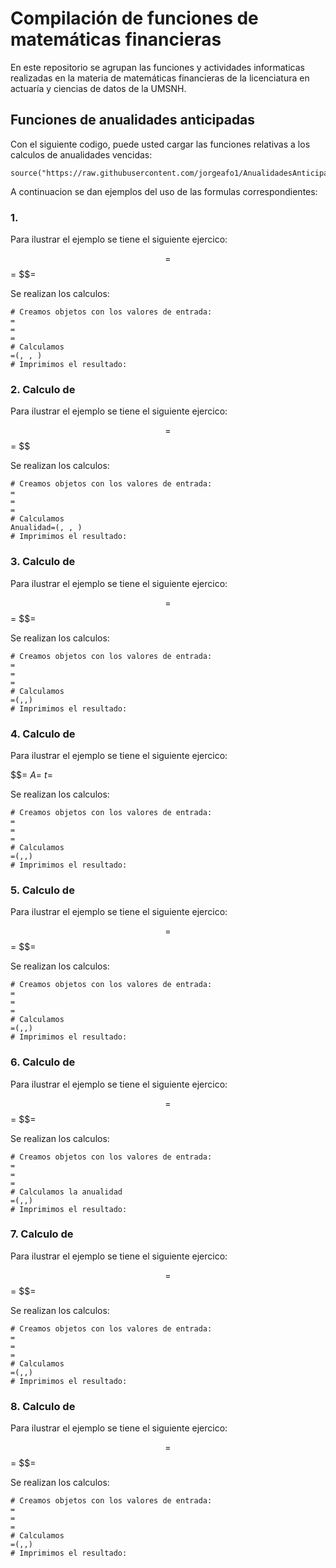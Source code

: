 # Compilación de funciones de matemáticas financieras 

En este repositorio se agrupan las funciones y actividades informaticas realizadas en la materia de matemáticas financieras de la licenciatura en actuaría y ciencias de datos de la UMSNH.

## Funciones de anualidades anticipadas

Con el siguiente codigo, puede usted cargar las funciones relativas a los calculos de anualidades vencidas: 


```{r}
source("https://raw.githubusercontent.com/jorgeafo1/AnualidadesAnticipadas/refs/heads/main/Anualidades%20anticipadas.R")
```

A continuacion se dan ejemplos del uso de las formulas correspondientes:

### 1. 

Para ilustrar el ejemplo se tiene el siguiente ejercico:

$$=
$$=
$$=

Se realizan los calculos:

```{r}
# Creamos objetos con los valores de entrada:
=
=
=
# Calculamos 
=(, , )
# Imprimimos el resultado: 

```

### 2. Calculo de 

Para ilustrar el ejemplo se tiene el siguiente ejercico:

$$=
$$=
$$

Se realizan los calculos:

```{r}
# Creamos objetos con los valores de entrada:
=
=
=
# Calculamos 
Anualidad=(, , ) 
# Imprimimos el resultado: 

```

### 3. Calculo de 

Para ilustrar el ejemplo se tiene el siguiente ejercico:

$$=
$$=
$$=

Se realizan los calculos:

```{r}
# Creamos objetos con los valores de entrada:
=
=
=
# Calculamos 
=(,,)
# Imprimimos el resultado: 

```

### 4. Calculo de 


Para ilustrar el ejemplo se tiene el siguiente ejercico:

$$=
$A$=
$t$=

Se realizan los calculos:

```{r}
# Creamos objetos con los valores de entrada:
=
=
=
# Calculamos 
=(,,)
# Imprimimos el resultado: 

```

### 5. Calculo de


Para ilustrar el ejemplo se tiene el siguiente ejercico:

$$=
$$=
$$=

Se realizan los calculos:

```{r}
# Creamos objetos con los valores de entrada:
=
=
=
# Calculamos 
=(,,)
# Imprimimos el resultado: 

```

### 6. Calculo de 

Para ilustrar el ejemplo se tiene el siguiente ejercico:

$$=
$$=
$$=

Se realizan los calculos:

```{r}
# Creamos objetos con los valores de entrada:
=
=
=
# Calculamos la anualidad
=(,,)
# Imprimimos el resultado: 

```

### 7. Calculo de 

Para ilustrar el ejemplo se tiene el siguiente ejercico:

$$=
$$=
$$=

Se realizan los calculos:

```{r}
# Creamos objetos con los valores de entrada:
=
=
=
# Calculamos 
=(,,)
# Imprimimos el resultado: 

```

### 8. Calculo de

Para ilustrar el ejemplo se tiene el siguiente ejercico:

$$=
$$=
$$=

Se realizan los calculos:

```{r}
# Creamos objetos con los valores de entrada:
=
=
=
# Calculamos 
=(,,)
# Imprimimos el resultado: 

```
